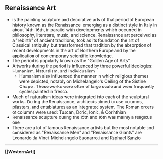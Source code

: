 ## Renaissance Art
- is the painting sculpture and decorative arts of that period of European history known as the Renaissance, emerging as a distinct style in Italy in about 14th-16th, in parallel with developments which occurred in philosophy, literature, music, and science. Renaissance art perceived as a "rebirth" of ancient traditions, took as its foundation the art of Classical antiquity, but transformed that tradition by the absorption of recent developments in the art of Northern Europe and by the application of contemporary scientific knowledge.
- The period is popularly known as the "Golden Age of Arts"
- Artworks during the period is influenced by three powerful ideologies: Humanism, Naturalism, and Individualism
	- Humanism also influenced the manner in which religious themes were depicted, notably on Michelangelo's Ceiling of the Sistine Chapel. These works were often of large scale and were frequently cycles painted in fresco.
- Much of naturalism ideas were integrated into each of the sculptural works. During the Renaissance, architects aimed to use columns, pilasters, and entablatures as an integrated system. The Roman orders of columns were used: Tuscan, Doric, Ionic, & Corinthian
- Renaissance sculpture during the 15th and 16th was mainly a religious one
- There are a lot of famous Renaissance artists but the most notable and considered as "Renaissance Men" and "Renaissance Giants" are Leonardo da Vinci, Michelangelo Buonarroti and Raphael Sanzio

---
**[[WesternArt]]**